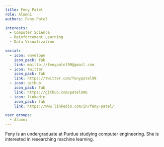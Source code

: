 ```yaml
---
title: Feny Patel
role: Alumni
authors: Feny Patel

interests:
  - Computer Science
  - Reinforcement Learning
  - Data Visualization

social:
  - icon: envelope
    icon_pack: fab
    link: mailto://fenypatel99@gmail.com
  - icon: twitter
    icon_pack: fab
    link: https://twitter.com/fenypatel99
  - icon: github
    icon_pack: fab
    link: https://github.com/patel996
  - icon: linkedin
    icon_pack: fab
    link: https://www.linkedin.com/in/feny-patel/

user_groups:
  - Alumni
---
```

Feny is an undergraduate at Purdue studying computer engineering. She is interested in researching machine learning.
